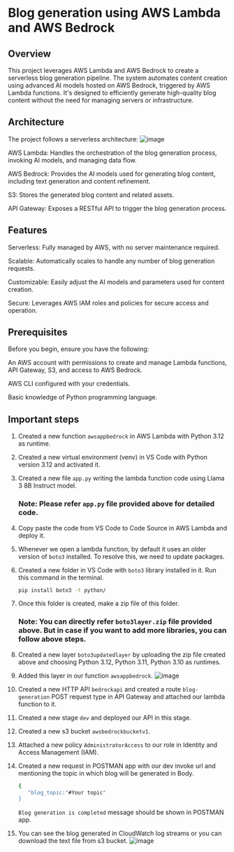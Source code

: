 # Blog generation using AWS Lambda and AWS Bedrock

## Overview
This project leverages AWS Lambda and AWS Bedrock to create a serverless blog generation pipeline. The system automates content creation using advanced AI models hosted on AWS Bedrock, triggered by AWS Lambda functions. It's designed to efficiently generate high-quality blog content without the need for managing servers or infrastructure.

## Architecture
The project follows a serverless architecture:
![image](https://github.com/user-attachments/assets/2f4dc5fb-f201-4ae6-8a05-ec59082c8328)

AWS Lambda: Handles the orchestration of the blog generation process, invoking AI models, and managing data flow.

AWS Bedrock: Provides the AI models used for generating blog content, including text generation and content refinement.

S3: Stores the generated blog content and related assets.

API Gateway: Exposes a RESTful API to trigger the blog generation process.

## Features
Serverless: Fully managed by AWS, with no server maintenance required.

Scalable: Automatically scales to handle any number of blog generation requests.

Customizable: Easily adjust the AI models and parameters used for content creation.

Secure: Leverages AWS IAM roles and policies for secure access and operation.

## Prerequisites
Before you begin, ensure you have the following:

An AWS account with permissions to create and manage Lambda functions, API Gateway, S3, and access to AWS Bedrock.

AWS CLI configured with your credentials.

Basic knowledge of Python programming language.

## Important steps

1. Created a new function `awsappbedrock` in AWS Lambda with Python 3.12 as runtime.
2. Created a new virtual environment (venv) in VS Code with Python version 3.12 and activated it.
3. Created a new file `app.py` writing the lambda function code using Llama 3 8B Instruct model.
   ### Note: Please refer `app.py` file provided above for detailed code.
4. Copy paste the code from VS Code to  Code Source in AWS Lambda and deploy it.
5. Whenever we open a lambda function, by default it uses an older version of `boto3` installed. To resolve this, we need to update packages.
6. Created a new folder in VS Code with `boto3` library installed in it. Run this command in the terminal.
   ```bash
   pip install boto3 -t python/
   ```
7. Once this folder is created, make a zip file of this folder.
   ### Note: You can directly refer `boto3layer.zip` file provided above. But in case if you want to add more libraries, you can follow above steps.
8. Created a new layer `boto3updatedlayer` by uploading the zip file created above and choosing Python 3.12, Python 3.11, Python 3.10 as runtimes.
9. Added this layer in our function `awsappbedrock`.
    ![image](https://github.com/user-attachments/assets/fce3d3da-f560-41af-90fd-2adc07cba8fc)

11. Created a new HTTP API `bedrockapi` and created a route `blog-generation` POST request type in API Gateway and attached our lambda function to it.
12. Created a new stage `dev` and deployed our API in this stage.
13. Created a new s3 bucket `awsbedrockbucketv1`.
14. Attached a new policy `AdministratorAccess` to our role in Identity and Access Management (IAM).
15. Created a new request in POSTMAN app with our dev invoke url and mentioning the topic in which blog will be generated in Body.
    ```bash
    {
       "blog_topic:"#Your topic"
    }
    ```
    `Blog generation is completed` message should be shown in POSTMAN app.
16. You can see the blog generated in CloudWatch log streams or you can download the text file from s3 bucket.
![image](https://github.com/user-attachments/assets/259acb52-f68a-4174-bd8e-1ad6de69a35b)
